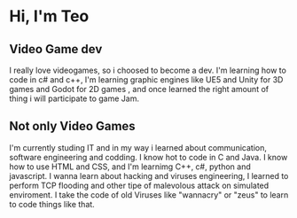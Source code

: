 # Hi, I'm Teo
## Video Game dev
I really love videogames, so i choosed to become a dev.
I'm learning how to code in c# and c++, I'm learning graphic engines like UE5 and Unity for 3D games and Godot for 2D games , and once learned the right amount of thing i will participate to game Jam.
## Not only Video Games
I'm currently studing IT and in my way i learned about communication, software engineering and codding.
I know hot to code in C and Java. I know how to use HTML and CSS, and I'm learnimg C++, c#, python and javascript.
I wanna learn about hacking and viruses engineering, I learned to perform TCP flooding and other tipe of malevolous attack on simulated enviroment.
I take the code of old Viruses like "wannacry" or "zeus" to learn to code things like that.

